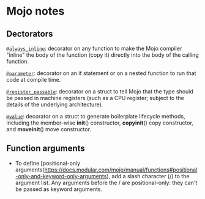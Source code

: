 # Mojo notes

## Dectorators

[`@always_inline`](https://docs.modular.com/mojo/manual/decorators/always-inline): decorator on any function to make the Mojo compiler "inline" the body of the function (copy it) directly into the body of the calling function.

[`@parameter`](https://docs.modular.com/mojo/manual/decorators/parameter): decorator on an if statement or on a nested function to run that code at compile time.

[`@register_passable`](https://docs.modular.com/mojo/manual/decorators/register-passable): decorator on a struct to tell Mojo that the type should be passed in machine registers (such as a CPU register; subject to the details of the underlying architecture).

[`@value`](https://docs.modular.com/mojo/manual/decorators/value): decorator on a struct to generate boilerplate lifecycle methods, including the member-wise __init__() constructor, __copyinit__() copy constructor, and __moveinit__() move constructor.

## Function arguments

* To define [positional-only arguments\(https://docs.modular.com/mojo/manual/functions#positional-only-and-keyword-only-arguments), add a slash character (/) to the argument list. Any arguments before the / are positional-only: they can't be passed as keyword arguments.



